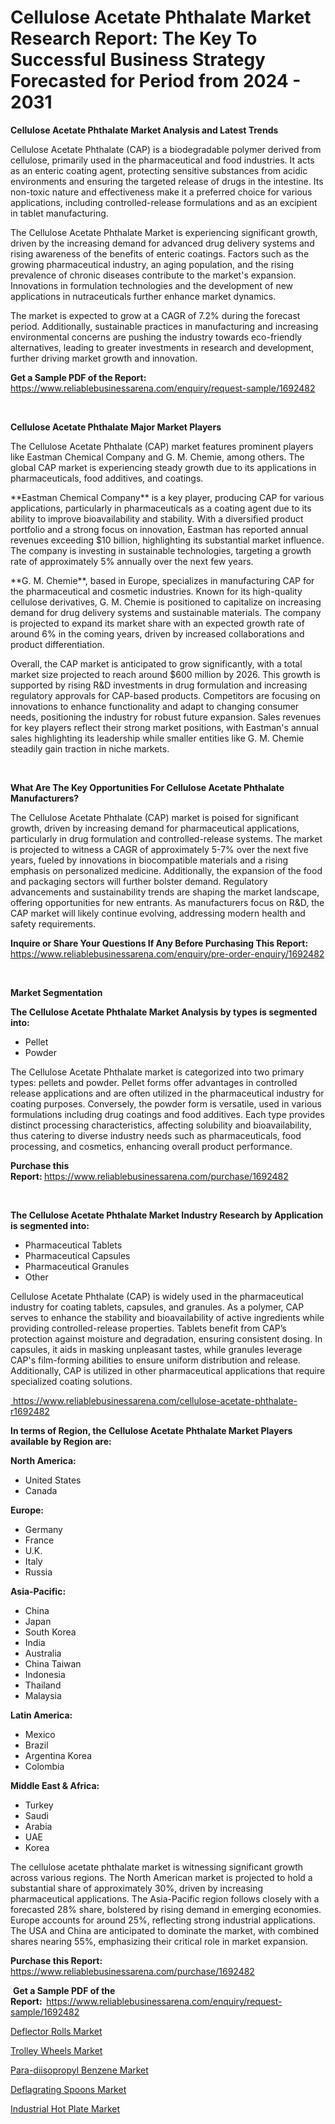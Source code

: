 <p><h1>Cellulose Acetate Phthalate Market Research Report: The Key To Successful Business Strategy Forecasted for Period from 2024 - 2031</h1></p><p><strong>Cellulose Acetate Phthalate Market Analysis and Latest Trends</strong></p>
<p><p>Cellulose Acetate Phthalate (CAP) is a biodegradable polymer derived from cellulose, primarily used in the pharmaceutical and food industries. It acts as an enteric coating agent, protecting sensitive substances from acidic environments and ensuring the targeted release of drugs in the intestine. Its non-toxic nature and effectiveness make it a preferred choice for various applications, including controlled-release formulations and as an excipient in tablet manufacturing.</p><p>The Cellulose Acetate Phthalate Market is experiencing significant growth, driven by the increasing demand for advanced drug delivery systems and rising awareness of the benefits of enteric coatings. Factors such as the growing pharmaceutical industry, an aging population, and the rising prevalence of chronic diseases contribute to the market's expansion. Innovations in formulation technologies and the development of new applications in nutraceuticals further enhance market dynamics.</p><p>The market is expected to grow at a CAGR of 7.2% during the forecast period. Additionally, sustainable practices in manufacturing and increasing environmental concerns are pushing the industry towards eco-friendly alternatives, leading to greater investments in research and development, further driving market growth and innovation.</p></p>
<p><strong>Get a Sample PDF of the Report:&nbsp;</strong> <a href="https://www.reliablebusinessarena.com/enquiry/request-sample/1692482?utm_campaign=1332&utm_medium=2&utm_source=Github&utm_content=ia&utm_term=20102024&utm_id=cellulose-acetate-phthalate">https://www.reliablebusinessarena.com/enquiry/request-sample/1692482</a></p>
<p>&nbsp;</p>
<p><strong>Cellulose Acetate Phthalate Major Market Players</strong></p>
<p><p>The Cellulose Acetate Phthalate (CAP) market features prominent players like Eastman Chemical Company and G. M. Chemie, among others. The global CAP market is experiencing steady growth due to its applications in pharmaceuticals, food additives, and coatings.</p><p>**Eastman Chemical Company** is a key player, producing CAP for various applications, particularly in pharmaceuticals as a coating agent due to its ability to improve bioavailability and stability. With a diversified product portfolio and a strong focus on innovation, Eastman has reported annual revenues exceeding $10 billion, highlighting its substantial market influence. The company is investing in sustainable technologies, targeting a growth rate of approximately 5% annually over the next few years.</p><p>**G. M. Chemie**, based in Europe, specializes in manufacturing CAP for the pharmaceutical and cosmetic industries. Known for its high-quality cellulose derivatives, G. M. Chemie is positioned to capitalize on increasing demand for drug delivery systems and sustainable materials. The company is projected to expand its market share with an expected growth rate of around 6% in the coming years, driven by increased collaborations and product differentiation.</p><p>Overall, the CAP market is anticipated to grow significantly, with a total market size projected to reach around $600 million by 2026. This growth is supported by rising R&D investments in drug formulation and increasing regulatory approvals for CAP-based products. Competitors are focusing on innovations to enhance functionality and adapt to changing consumer needs, positioning the industry for robust future expansion. Sales revenues for key players reflect their strong market positions, with Eastman's annual sales highlighting its leadership while smaller entities like G. M. Chemie steadily gain traction in niche markets.</p></p>
<p>&nbsp;</p>
<p><strong>What Are The Key Opportunities For Cellulose Acetate Phthalate Manufacturers?</strong></p>
<p><p>The Cellulose Acetate Phthalate (CAP) market is poised for significant growth, driven by increasing demand for pharmaceutical applications, particularly in drug formulation and controlled-release systems. The market is projected to witness a CAGR of approximately 5-7% over the next five years, fueled by innovations in biocompatible materials and a rising emphasis on personalized medicine. Additionally, the expansion of the food and packaging sectors will further bolster demand. Regulatory advancements and sustainability trends are shaping the market landscape, offering opportunities for new entrants. As manufacturers focus on R&D, the CAP market will likely continue evolving, addressing modern health and safety requirements.</p></p>
<p><strong>Inquire or Share Your Questions If Any Before Purchasing This Report:</strong> <a href="https://www.reliablebusinessarena.com/enquiry/pre-order-enquiry/1692482?utm_campaign=1332&utm_medium=2&utm_source=Github&utm_content=ia&utm_term=20102024&utm_id=cellulose-acetate-phthalate">https://www.reliablebusinessarena.com/enquiry/pre-order-enquiry/1692482</a></p>
<p>&nbsp;</p>
<p><strong>Market Segmentation</strong></p>
<p><strong>The Cellulose Acetate Phthalate Market Analysis by types is segmented into:</strong></p>
<p><ul><li>Pellet</li><li>Powder</li></ul></p>
<p><p>The Cellulose Acetate Phthalate market is categorized into two primary types: pellets and powder. Pellet forms offer advantages in controlled release applications and are often utilized in the pharmaceutical industry for coating purposes. Conversely, the powder form is versatile, used in various formulations including drug coatings and food additives. Each type provides distinct processing characteristics, affecting solubility and bioavailability, thus catering to diverse industry needs such as pharmaceuticals, food processing, and cosmetics, enhancing overall product performance.</p></p>
<p><strong>Purchase this Report:&nbsp;</strong><a href="https://www.reliablebusinessarena.com/purchase/1692482?utm_campaign=1332&utm_medium=2&utm_source=Github&utm_content=ia&utm_term=20102024&utm_id=cellulose-acetate-phthalate">https://www.reliablebusinessarena.com/purchase/1692482</a></p>
<p>&nbsp;</p>
<p><strong>The Cellulose Acetate Phthalate Market Industry Research by Application is segmented into:</strong></p>
<p><ul><li>Pharmaceutical Tablets</li><li>Pharmaceutical Capsules</li><li>Pharmaceutical Granules</li><li>Other</li></ul></p>
<p><p>Cellulose Acetate Phthalate (CAP) is widely used in the pharmaceutical industry for coating tablets, capsules, and granules. As a polymer, CAP serves to enhance the stability and bioavailability of active ingredients while providing controlled-release properties. Tablets benefit from CAP’s protection against moisture and degradation, ensuring consistent dosing. In capsules, it aids in masking unpleasant tastes, while granules leverage CAP's film-forming abilities to ensure uniform distribution and release. Additionally, CAP is utilized in other pharmaceutical applications that require specialized coating solutions.</p></p>
<p><a href="https://www.reliablebusinessarena.com/cellulose-acetate-phthalate-r1692482?utm_campaign=1332&utm_medium=2&utm_source=Github&utm_content=ia&utm_term=20102024&utm_id=cellulose-acetate-phthalate">&nbsp;https://www.reliablebusinessarena.com/cellulose-acetate-phthalate-r1692482</a></p>
<p><strong>In terms of Region, the Cellulose Acetate Phthalate Market Players available by Region are:</strong></p>
<p>
    <p> <strong> North America: </strong>
        <ul>
            <li>United States</li>
            <li>Canada</li>
        </ul>
        </p> 
    <p> <strong> Europe: </strong>
        <ul>
            <li>Germany</li>
            <li>France</li>
            <li>U.K.</li>
            <li>Italy</li>
            <li>Russia</li>
        </ul>
        </p> 
    <p> <strong> Asia-Pacific: </strong>
        <ul>
            <li>China</li>
            <li>Japan</li>
            <li>South Korea</li>
            <li>India</li>
            <li>Australia</li>
            <li>China Taiwan</li>
            <li>Indonesia</li>
            <li>Thailand</li>
            <li>Malaysia</li>
        </ul>
        </p> 
    <p> <strong> Latin America: </strong>
        <ul>
            <li>Mexico</li>
            <li>Brazil</li>
            <li>Argentina Korea</li>
            <li>Colombia</li>
        </ul>
        </p> 
    <p> <strong> Middle East & Africa: </strong>
        <ul>
            <li>Turkey</li>
            <li>Saudi</li>
            <li>Arabia</li>
            <li>UAE</li>
            <li>Korea</li>
        </ul>
    </p>
    </p>
<p><p>The cellulose acetate phthalate market is witnessing significant growth across various regions. The North American market is projected to hold a substantial share of approximately 30%, driven by increasing pharmaceutical applications. The Asia-Pacific region follows closely with a forecasted 28% share, bolstered by rising demand in emerging economies. Europe accounts for around 25%, reflecting strong industrial applications. The USA and China are anticipated to dominate the market, with combined shares nearing 55%, emphasizing their critical role in market expansion.</p></p>
<p><strong>Purchase this Report: </strong><a href="https://www.reliablebusinessarena.com/purchase/1692482?utm_campaign=1332&utm_medium=2&utm_source=Github&utm_content=ia&utm_term=20102024&utm_id=cellulose-acetate-phthalate">https://www.reliablebusinessarena.com/purchase/1692482</a></p>
<p>&nbsp;<strong>Get a Sample PDF of the Report:&nbsp;&nbsp;</strong><a href="https://www.reliablebusinessarena.com/enquiry/request-sample/1692482?utm_campaign=1332&utm_medium=2&utm_source=Github&utm_content=ia&utm_term=20102024&utm_id=cellulose-acetate-phthalate">https://www.reliablebusinessarena.com/enquiry/request-sample/1692482</a></p>
<p><strong></strong></p>
<p><p><a href="https://www.linkedin.com/pulse/global-deflector-rolls-market-trends-insights-growth-opportunities-nz2cc?utm_campaign=1332&utm_medium=2&utm_source=Github&utm_content=ia&utm_term=20102024&utm_id=cellulose-acetate-phthalate">Deflector Rolls Market</a></p><p><a href="https://www.linkedin.com/pulse/trolley-wheels-market-global-regional-analysis-focus-region-z1shc?utm_campaign=1332&utm_medium=2&utm_source=Github&utm_content=ia&utm_term=20102024&utm_id=cellulose-acetate-phthalate">Trolley Wheels Market</a></p><p><a href="https://github.com/luckyshygirl/Market-Research-Report-List-6/blob/main/para-diisopropyl-benzene-market.md?utm_campaign=1332&utm_medium=2&utm_source=Github&utm_content=ia&utm_term=20102024&utm_id=cellulose-acetate-phthalate">Para-diisopropyl Benzene Market</a></p><p><a href="https://www.linkedin.com/pulse/deflagrating-spoons-market-emerging-trends-future-prospects-period-x8nkc?utm_campaign=1332&utm_medium=2&utm_source=Github&utm_content=ia&utm_term=20102024&utm_id=cellulose-acetate-phthalate">Deflagrating Spoons Market</a></p><p><a href="https://www.linkedin.com/pulse/industrial-hot-plate-market-trends-strategic-insights-2024--fqdnc?utm_campaign=1332&utm_medium=2&utm_source=Github&utm_content=ia&utm_term=20102024&utm_id=cellulose-acetate-phthalate">Industrial Hot Plate Market</a></p></p>